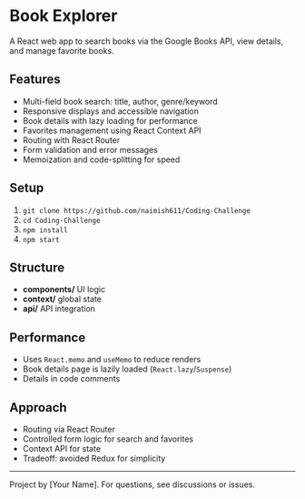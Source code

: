 # Book Explorer

A React web app to search books via the Google Books API, view details, and manage favorite books.

## Features

- Multi-field book search: title, author, genre/keyword
- Responsive displays and accessible navigation
- Book details with lazy loading for performance
- Favorites management using React Context API
- Routing with React Router
- Form validation and error messages
- Memoization and code-splitting for speed

## Setup

1. `git clone https://github.com/naimish611/Coding-Challenge`
2. `cd Coding-Challenge`
3. `npm install`
4. `npm start`



## Structure

- **components/** UI logic
- **context/** global state
- **api/** API integration

## Performance

- Uses `React.memo` and `useMemo` to reduce renders
- Book details page is lazily loaded (`React.lazy`/`Suspense`)
- Details in code comments

## Approach

- Routing via React Router
- Controlled form logic for search and favorites
- Context API for state
- Tradeoff: avoided Redux for simplicity

---

Project by [Your Name]. For questions, see discussions or issues.
